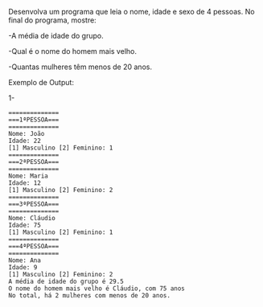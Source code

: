Desenvolva um programa que leia o nome, idade e sexo de 4 pessoas. No final do programa, mostre:

-A média de idade do grupo.

-Qual é o nome do homem mais velho.

-Quantas mulheres têm menos de 20 anos.

Exemplo de Output:

1-
~~~
==============
===1ªPESSOA===
==============
Nome: João
Idade: 22
[1] Masculino [2] Feminino: 1
==============
===2ªPESSOA===
==============
Nome: Maria
Idade: 12
[1] Masculino [2] Feminino: 2
==============
===3ªPESSOA===
==============
Nome: Cláudio
Idade: 75
[1] Masculino [2] Feminino: 1
==============
===4ªPESSOA===
==============
Nome: Ana
Idade: 9
[1] Masculino [2] Feminino: 2
A média de idade do grupo é 29.5
O nome do homem mais velho é Cláudio, com 75 anos
No total, há 2 mulheres com menos de 20 anos.
~~~